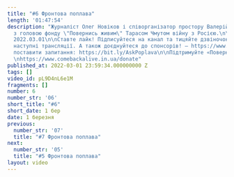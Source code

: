 ```yaml
---
title: "#6 Фронтова поплава"
length: '01:47:54'
description: "Журналіст Олег Новіков і співорганізатор простору Валерій Агєєв обговорюють
  з головою фонду \"Повернись живим\" Тарасом Чмутом війну з Росією.\n\nВипуск за
  2022.03.01\n\nСтавте лайк! Підписуйтеся на канал та тицяйте дзвіночок, щоб не пропустити
  наступні трансляції. А також доєднуйтеся до спонсорів! – https://www.youtube.com/channel/UCwCkRo2WQx_9JRWISLC47fw/join\n\n‼️Щоб
  поставити запитання: https://bit.ly/AskPoplava\n\nПідтримуйте «Повернись Живим»:
  \nhttps://www.comebackalive.in.ua/donate"
published_at: 2022-03-01 23:59:34.000000000 Z
tags: []
video_id: pL9D4nL6e1M
fragments: []
number: 6
number_str: '06'
short_title: "#6"
short_date: 1 бер
date: 1 березня
previous:
  number_str: '07'
  title: "#7 Фронтова поплава"
next:
  number_str: '05'
  title: "#5 Фронтова поплава"
layout: video
---
```

